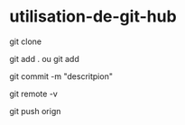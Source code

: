 # utilisation-de-git-hub

git clone <url>

git add . ou git add <fichier>

git commit -m "descritpion"

git remote -v

git push orign <branche> 
